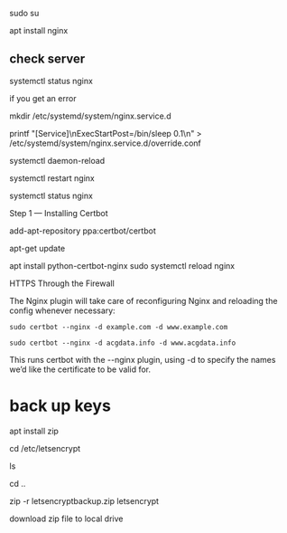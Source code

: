 sudo su

apt install nginx

## check server

systemctl status nginx

if you get an error

mkdir /etc/systemd/system/nginx.service.d

printf "[Service]\nExecStartPost=/bin/sleep 0.1\n" > /etc/systemd/system/nginx.service.d/override.conf

systemctl daemon-reload

systemctl restart nginx 

systemctl status nginx

Step 1 — Installing Certbot

add-apt-repository ppa:certbot/certbot

apt-get update

apt install python-certbot-nginx
sudo systemctl reload nginx

HTTPS Through the Firewall

The Nginx plugin will take care of reconfiguring Nginx and reloading the config whenever necessary:

    sudo certbot --nginx -d example.com -d www.example.com

    sudo certbot --nginx -d acgdata.info -d www.acgdata.info

This runs certbot with the --nginx plugin, using -d to specify the names we’d like the certificate to be valid for.


# back up keys

apt install zip

cd /etc/letsencrypt

ls

cd ..

zip -r letsencryptbackup.zip letsencrypt

download zip file to local drive
